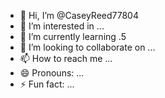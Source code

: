 - 👋 Hi, I’m @CaseyReed77804
- 👀 I’m interested in ...
- 🌱 I’m currently learning .5
- 💞️ I’m looking to collaborate on ...
- 📫 How to reach me ...
- 😄 Pronouns: ...
- ⚡ Fun fact: ...

<!---
CaseyReed77804/CaseyReed77804 is a ✨ special ✨ repository because its `README.md` (this file) appears on your GitHub profile.
You can click the Preview link to take a look at your changes.
--->
